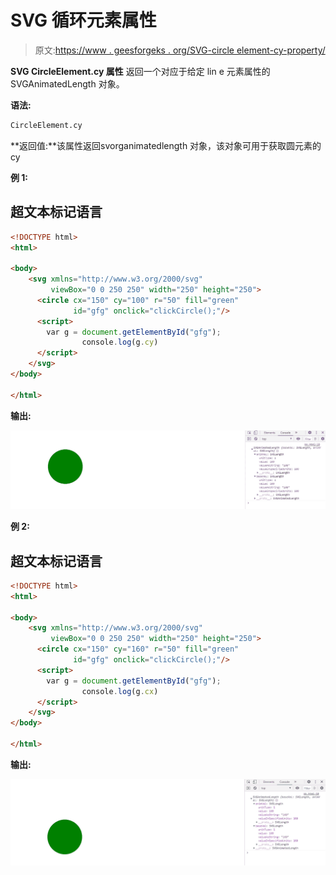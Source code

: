 # SVG 循环元素属性

> 原文:[https://www . geesforgeks . org/SVG-circle element-cy-property/](https://www.geeksforgeeks.org/svg-circleelement-cy-property/)

**SVG CircleElement.cy 属性** 返回一个对应于给定 lin e 元素属性的 SVGAnimatedLength 对象。

**语法:**

```html
CircleElement.cy
```

**返回值:**该属性返回svorganimatedlength 对象，该对象可用于获取圆元素的 cy

**例 1:**

## 超文本标记语言

```html
<!DOCTYPE html>
<html>

<body>
    <svg xmlns="http://www.w3.org/2000/svg" 
         viewBox="0 0 250 250" width="250" height="250">
      <circle cx="150" cy="100" r="50" fill="green" 
              id="gfg" onclick="clickCircle();"/>
      <script>
        var g = document.getElementById("gfg");
                console.log(g.cy)
      </script>
    </svg>
</body>

</html>
```

**输出:**

![](img/948db8d5c793b41d285cc6bf8c2ad1f0.png)

**例 2:**

## 超文本标记语言

```html
<!DOCTYPE html>
<html>

<body>
    <svg xmlns="http://www.w3.org/2000/svg" 
         viewBox="0 0 250 250" width="250" height="250">
      <circle cx="150" cy="160" r="50" fill="green" 
              id="gfg" onclick="clickCircle();"/>
      <script>
        var g = document.getElementById("gfg");
                console.log(g.cx)
      </script>
    </svg>
</body>

</html>
```

**输出:**

![](img/36cdd0243a7f9ea7dea655d52125cbfe.png)